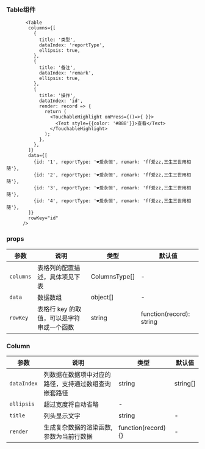 ### Table组件

```
       <Table
        columns={[
          {
            title: '类型',
            dataIndex: 'reportType',
            ellipsis: true,
          },
          {
            title: '备注',
            dataIndex: 'remark',
            ellipsis: true,
          },
          {
            title: '操作',
            dataIndex: 'id',
            render: record => {
              return (
                <TouchableHighlight onPress={()=>{ }}>
                  <Text style={{color: '#888'}}>查看</Text>
                </TouchableHighlight>
              );
            },
          },
        ]}
        data={[
          {id: '1', reportType: '❤️爱永恒', remark: 'ff爱zz,三生三世用相随'},
          {id: '2', reportType: '❤️爱永恒', remark: 'ff爱zz,三生三世用相随'},
          {id: '3', reportType: '❤️爱永恒', remark: 'ff爱zz,三生三世用相随'},
          {id: '4', reportType: '❤️爱永恒', remark: 'ff爱zz,三生三世用相随'},
        ]}
        rowKey="id"
      />
```
### props

| 参数                 | 说明         | 类型    | 默认值  |
| -------------------- | ------------ | ------- | ------- |
| `columns`           |	表格列的配置描述，具体项见下表       | ColumnsType[] | - |
| `data`            | 数据数组  | object[] | - |
| `rowKey`           | 表格行 key 的取值，可以是字符串或一个函数     | string | function(record): string    | key       |

### Column

| 参数                 | 说明         | 类型    | 默认值  |
| -------------------- | ------------ | ------- | ------- |
| `dataIndex`           |	列数据在数据项中对应的路径，支持通过数组查询嵌套路径      | string | string[] | - |
| `ellipsis`            | 超过宽度将自动省略 | - |
| `title`           | 列头显示文字    | string | -   | 
| `render`           | 生成复杂数据的渲染函数,参数为当前行数据    | function(record) {} | -   | 

